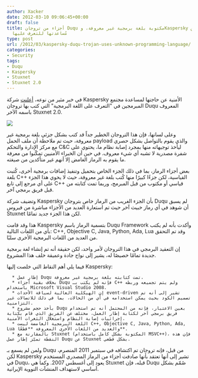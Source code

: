 ```yaml
---
author: Xacker
date: 2012-03-10 09:06:45+00:00
draft: false
title: أجزاء من تروجان Duqu مكتوبة بلغة برمجية غير معروفة، وKaspersky تطلب من المبرمجين
  مُساعدتها للتعرف عليها
type: post
url: /2012/03/kaspersky-duqu-trojan-uses-unknown-programming-language/
categories:
- Security
tags:
- Duqu
- Kaspersky
- Stuxnet
- Stuxnet 2.0
---
```


في خبر مثير من نوعه، [أعلنت](http://www.securelist.com/en/blog/667/The_Mystery_of_the_Duqu_Framework#page_top) شركة Kaspersky الأمنية عن حاجتها لمساعدة مجتمع المبرمجين في "التعرف على اللغة البرمجية" التي كتب بها تروجان Duqu المعروف باسمه الآخر Stuxnet 2.0.




[![](http://www.it-scoop.com/wp-content/uploads/2012/03/duqu_code.png)
](http://www.it-scoop.com/wp-content/uploads/2012/03/duqu_code.png)




وعلى لسانها، فإن هذا التروجان الخطير جداً قد كتب بشكل جزئي بلغة برمجية غير معروفة، حيث تم ملاحظة أن ملف الحمل payload والذي يقوم بالتواصل بشكل حصري مع مركز الإدارة والتحكم C&C ليأخذ توجيهاته منها بمجرد إصابة نظام ما، يحتوي على شفرة مصدرية لا تشبه أي شيء معروف. في حين أن الخبراء الأمنيين تمكّنوا من معرفة ما يقوم به الرماز الغامض إلا أنهم غير متأكدين من صيغته.




بعض أجزاء الرماز، بما في ذلك الجزء الخاص بتحميل وتنفيذ إضافات برمجية أخرى، كُتبت بلغة C++ القياسية، لكن جزءًا كبيرًا منها كُتب بلغة غير معروفة، حيث لا يحوي هذا الجزء على أي مرجع إلى تابع C++ قياسي أو مكتوب من قبل المبرمج، وربما تمت كتابته من قبل فريق برمجي آخر.




وتضيف شركة Kaspersky بأن الجزء الغريب من الرماز خاص بتروجان Duqu لم يسبق أن شوهد في أي رماز خبيث آخر حيث تم استعارة العديد من الأجزاء مباشرة من فيروس Stuxnet لكن هذا الجزء جديد تمامًا.




هذا وقد قامت Kaspersky بتسمية الرماز باسم Duqu Framework وأكدت بأنه لم يكتب بأي من اللغات التالية: C++, Objective C, Java, Python, Ada, Lua وقد تم التحقق من العديد من اللغات البرمجية الأخرى سلبًا.




إن التعقيد البرمجي في هذا التروجان لأمر واحد، لكن حقيقة أنه تم إنشاء لغة برمجية جديدة تمامًا خصيصًا له، يشير إلى نواح جادة وعميقة خلف هذا المشروع.




فيما يلي أهم النقاط التي خلصت إليها Kaspersky:






	  * إطار عمل Duqu تمت كتابته بلغة برمجية غير معروفة.
	  * بخلاف بقية أجزاء Duqu فإنه لم يكتب بـ C++ ولم يتم تجميعه وربطه باستخدام Microsoft Visual Studio 2008.
	  * إن الهيكلية العالية لسياقة الأحداث event-driven تشير إلى أنه تم تصميم الكود بحيث يمكن استخدامه في أي من الحالات، بما في ذلك للاتصالات غير التزامنية.
	  * بأخذ حجم مشروع Duqu بعين الاعتبار، فإنه من المحتمل أنه تم استخدام فريق برمجي آخر لكتابة إطار العمل، مختلف عن الفريق الذي قام بكتابة إجرائيات إصابة النظام واستغلال الثغرات الأمنية.
	  * اللغة البرمجية الغامضة ليست C++, Objective C, Java, Python, Ada, Lua والعديد من اللغات الأخرى المعروفة **قطعًا**.
	  * بالمقارنة مع Stuxnet (المكتوبة بشكل كامل باستخدام MSVC++)، فإن هذه النقطة تميّز إطار عمل Duqu عن Stuxnet بشكل قطعي.



ولمن لم يسمع بـ Duqu من قبل، فإنه تروجان تم اكتشافه في سبتمبر 2011 المنصرم، لكن Kaspersky تشير إلى أنها تعتقد بأنها صادفت أجزاء من الرماز المصدري المستخدم في Duqu، يعود إلى أغسطس 2007. وكما هي Stuxnet قبله، فإن Duqu صُمّم بشكل أساسي لاستهداف المنشآت النووية الإيرانية.
